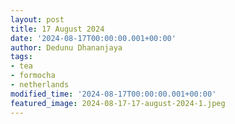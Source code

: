 ```yaml
---
layout: post
title: 17 August 2024
date: '2024-08-17T00:00:00.001+00:00'
author: Dedunu Dhananjaya
tags:
- tea
- formocha
- netherlands
modified_time: '2024-08-17T00:00:00.001+00:00'
featured_image: 2024-08-17-17-august-2024-1.jpeg
---
```

